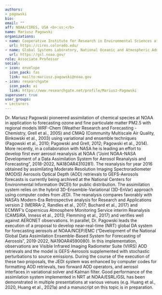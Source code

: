 ```yaml
---
authors:
- pagowski
bio:
email: ""
aff: NOAA/CIRES, USA <b>:us:</b>
name: Mariusz Pagowski
organizations:
- name: Cooperative Institute for Research in Environmental Sciences at the University of Colorado Boulder
  url: https://cires.colorado.edu/
- name: Global Systems Laboratory, National Oceanic and Atmospheric Administration 	
  url: https://gsl.noaa.gov/
role: Associate Professor
social:
- icon: envelope
  icon_pack: fas
  link: mailto:mariusz.pagowski@noaa.gov
- icon: researchgate
  icon_pack: ai
  link: https://www.researchgate.net/profile/Mariusz-Pagowski
superuser: true
user_groups:
- Lecturers
---
```


Dr. Mariusz Pagowski pioneered assimilation of chemical species at NOAA in application to forecasting ozone and fine particulate matter PM2.5 with regional models WRF-Chem (Weather Research and Forecasting - Chemistry, Grell et al., 2005) and CMAQ (Community Multiscale Air Quality, Binkowski et al., 2003) using variational and ensemble techniques  (Pagowski et al., 2010; Pagowski and Grell, 2012; Pagowski et al., 2014). More recently, in a collaboration with NASA he is leading an effort to develop first ever aerosol reanalysis at NOAA (“Joint NOAA-NASA Development of a Data Assimilation System for Aerosol Reanalysis and Forecasting”, 2018-2022, NA18OAR4310281). The reanalysis for year 2016 obtained by assimilating Moderate Resolution Imaging Spectroradiometer (MODIS) Aerosols Optical Depth (AOD) retrievals to GEFS-Aerosols forecasts is currently being archived  at the National Centers for Environmental Information (NCEI) for public distribution. The assimilation system relies on the hybrid 3D-Ensemble-Variational (3D-EnVar) approach using computer codes from JEDI. The reanalysis compares favorably with NASA’s Modern-Era Retrospective analysis for Research and Applications version 2 (MERRA-2, Randles et al., 2017; Buchard et al., 2017) and ECMWF’s Copernicus Atmosphere Monitoring Service interim Reanalysis (CAMSiRA, Inness et al., 2013; Flemming et al., 2017) and verifies well against AERONET observations. In parallel, Dr. Pagowski leads the execution of a proposal to develop near-real-time (NRT) global DA system for forecasting aerosols at NOAA/NCEP/EMC (“Development of the National Global Data Assimilation Ensemble-Based System for Forecasting of Aerosols”, 2019-2022, NA19OAR4590080). In this implementation, observations are Visible Infrared Imaging Radiometer Suite (VIIRS) AOD retrievals and the model is GEFS-Aerosols supplemented with stochastic perturbations to source emissions. During the course of the execution of these two proposals, the JEDI system was enhanced by computer codes for formatting AOD retrievals, two forward AOD operators,  and aerosol interfaces in variational solver and Kalman filter. Good performance of the assimilation system implemented in NRT at NOAA/ESRL/GSL has been demonstrated in multiple presentations at various venues (e.g. Huang et al., 2020, Huang et al., 2021a) and a manuscript on this topic is in preparation. 

